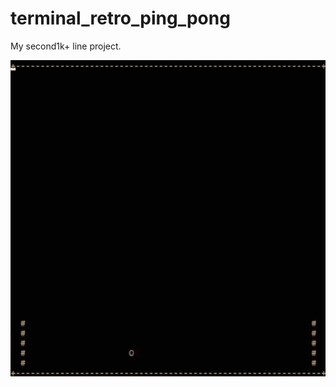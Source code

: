 # terminal_retro_ping_pong
My second1k+ line project.

![alt text](https://github.com/coppermilk/terminal_retro_ping_pong/blob/main/console.gif)
